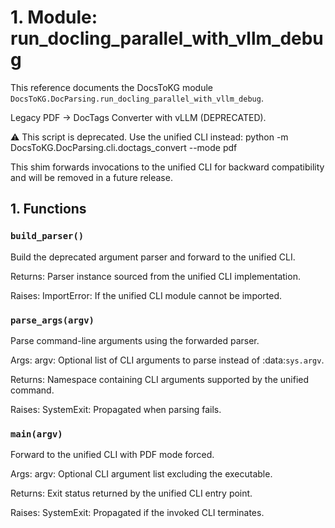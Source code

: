 # 1. Module: run_docling_parallel_with_vllm_debug

This reference documents the DocsToKG module ``DocsToKG.DocParsing.run_docling_parallel_with_vllm_debug``.

Legacy PDF → DocTags Converter with vLLM (DEPRECATED).

⚠️  This script is deprecated. Use the unified CLI instead:
    python -m DocsToKG.DocParsing.cli.doctags_convert --mode pdf

This shim forwards invocations to the unified CLI for backward compatibility
and will be removed in a future release.

## 1. Functions

### `build_parser()`

Build the deprecated argument parser and forward to the unified CLI.

Returns:
Parser instance sourced from the unified CLI implementation.

Raises:
ImportError: If the unified CLI module cannot be imported.

### `parse_args(argv)`

Parse command-line arguments using the forwarded parser.

Args:
argv: Optional list of CLI arguments to parse instead of :data:`sys.argv`.

Returns:
Namespace containing CLI arguments supported by the unified command.

Raises:
SystemExit: Propagated when parsing fails.

### `main(argv)`

Forward to the unified CLI with PDF mode forced.

Args:
argv: Optional CLI argument list excluding the executable.

Returns:
Exit status returned by the unified CLI entry point.

Raises:
SystemExit: Propagated if the invoked CLI terminates.
